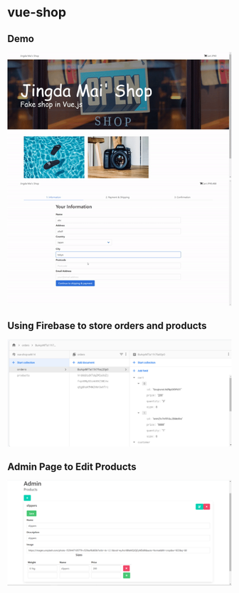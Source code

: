 # vue-shop

## Demo
![demo1](./images/demo1.gif)
![demo2](./images/demo2.gif)

## Using Firebase to store orders and products
![firebase](./images/firebase.png)
## Admin Page to Edit Products

![admin](./images/admin.png)